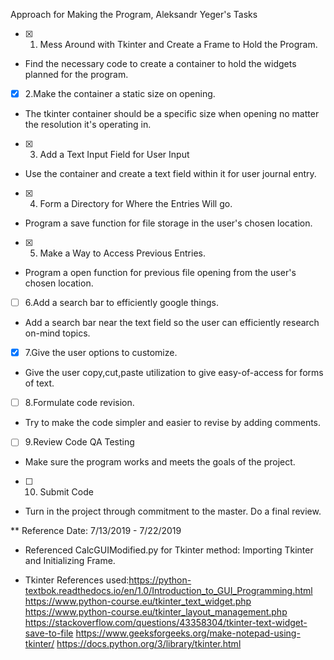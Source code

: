 Approach for Making the Program, Aleksandr Yeger's Tasks
- [x] 1. Mess Around with Tkinter and Create a Frame to Hold the Program.
- Find the necessary code to create a container to hold the widgets planned for the program.
- [x] 2.Make the container a static size on opening.
- The tkinter container should be a specific size when opening no matter the resolution it's operating in.
- [x] 3. Add a Text Input Field for User Input
- Use the container and create a text field within it for user journal entry.
- [x] 4. Form a Directory for Where the Entries Will go.
- Program a save function for file storage in the user's chosen location.
- [x] 5. Make a Way to Access Previous Entries.
- Program a open function for previous file opening from the user's chosen location.
- [ ] 6.Add a search bar to efficiently google things.
- Add a search bar near the text field so the user can efficiently research on-mind topics.
- [x] 7.Give the user options to customize.
- Give the user copy,cut,paste utilization to give easy-of-access for forms of text.
- [ ] 8.Formulate code revision.
- Try to make the code simpler and easier to revise by adding comments.
- [ ] 9.Review Code QA Testing
- Make sure the program works and meets the goals of the project.
- [ ] 10. Submit Code
- Turn in the project through commitment to the master. Do a final review.




** Reference Date: 7/13/2019 - 7/22/2019

- Referenced CalcGUIModified.py for Tkinter method: Importing Tkinter and Initializing Frame.

- Tkinter References used:https://python-textbok.readthedocs.io/en/1.0/Introduction_to_GUI_Programming.html
                          https://www.python-course.eu/tkinter_text_widget.php
                          https://www.python-course.eu/tkinter_layout_management.php
                          https://stackoverflow.com/questions/43358304/tkinter-text-widget-save-to-file
                          https://www.geeksforgeeks.org/make-notepad-using-tkinter/
                          https://docs.python.org/3/library/tkinter.html

